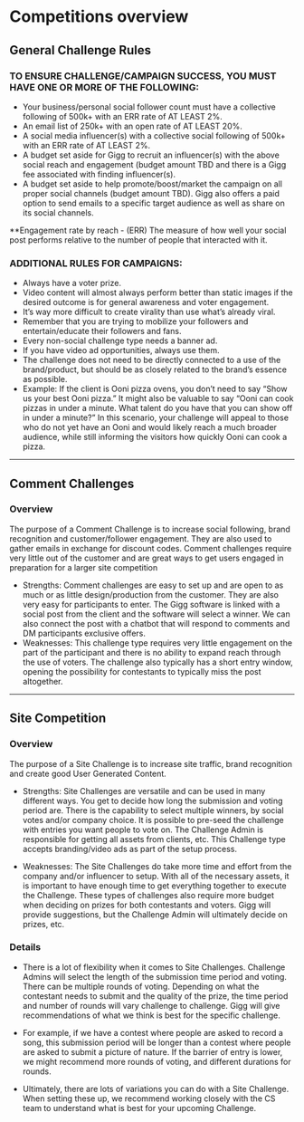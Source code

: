 # Competitions overview

## General Challenge Rules

### TO ENSURE CHALLENGE/CAMPAIGN SUCCESS, YOU MUST HAVE ONE OR MORE OF THE FOLLOWING:
- Your business/personal social follower count must have a collective following of 500k+ with an ERR rate of AT LEAST 2%.
- An email list of 250k+ with an open rate of AT LEAST 20%.
- A social media influencer(s) with a collective social following of 500k+ with an ERR rate of AT LEAST 2%.
- A budget set aside for Gigg to recruit an influencer(s) with the above social reach and engagement (budget amount TBD and there is a Gigg fee associated with finding influencer(s).
- A budget set aside to help promote/boost/market the campaign on all proper social channels (budget amount TBD). Gigg also offers a paid option to send emails to a specific target audience as well as share on its social channels.

**Engagement rate by reach - (ERR) The measure of how well your social post performs relative to the number of people that interacted with it.

### ADDITIONAL RULES FOR CAMPAIGNS:

- Always have a voter prize.
- Video content will almost always perform better than static images if the desired outcome is for general awareness and voter engagement.
- It’s way more difficult to create virality than use what’s already viral.
- Remember that you are trying to mobilize your followers and entertain/educate their followers and fans.
- Every non-social challenge type needs a banner ad.
- If you have video ad opportunities, always use them.
- The challenge does not need to be directly connected to a use of the brand/product, but should be as closely related to the brand’s essence as possible.
- Example: If the client is Ooni pizza ovens, you don’t need to say “Show us your best Ooni pizza.”  It might also be valuable to say “Ooni can cook pizzas in under a minute. What talent do you have that you can show off in under a minute?”  In this scenario, your challenge will appeal to those who do not yet have an Ooni and would likely reach a much broader audience, while still informing the visitors how quickly Ooni can cook a pizza.

---

## Comment Challenges

### Overview
The purpose of a Comment Challenge is to increase social following, brand recognition and customer/follower engagement. They are also used to gather emails in exchange for discount codes.  Comment challenges require very little out of the customer and are great ways to get users engaged in preparation for a larger site competition


- Strengths: Comment challenges are easy to set up and are open to as much or as little design/production from the customer. They are also very easy for participants to enter. The Gigg software is linked with a social post from the client and the software will select a winner. We can also connect the post with a chatbot that will respond to comments and DM participants exclusive offers. 
- Weaknesses: This challenge type requires very little engagement on the part of the participant and there is no ability to expand reach through the use of voters. The challenge also typically has a short entry window, opening the possibility for contestants to typically miss the post altogether. 

---

## Site Competition

### Overview
The purpose of a Site Challenge is to increase site traffic, brand recognition and create good User Generated Content. 

- Strengths: Site Challenges are versatile and can be used in many different ways. You get to decide how long the submission and voting period are. There is the capability to select multiple winners, by social votes and/or company choice. It is possible to pre-seed the challenge with entries you want people to vote on. The Challenge Admin is responsible for getting all assets from clients, etc. This Challenge type accepts branding/video ads as part of the setup process. 

- Weaknesses: The Site Challenges do take more time and effort from the company and/or influencer to setup. With all of the necessary assets, it is important to have enough time to get everything together to execute the Challenge. These types of challenges also require more budget when deciding on prizes for both contestants and voters. Gigg will provide suggestions, but the Challenge Admin will ultimately decide on prizes, etc. 


### Details
- There is a lot of flexibility when it comes to Site Challenges. Challenge Admins will select the length of the submission time period and voting. There can be multiple rounds of voting. Depending on what the contestant needs to submit and the quality of the prize, the time period and number of rounds will vary challenge to challenge. Gigg will give recommendations of what we think is best for the specific challenge. 

- For example, if we have a contest where people are asked to record a song, this submission period will be longer than a contest where people are asked to submit a picture of nature. If the barrier of entry is lower, we might recommend more rounds of voting, and different durations for rounds. 

- Ultimately, there are lots of variations you can do with a Site Challenge. When setting these up, we recommend working closely with the CS team to understand what is best for your upcoming Challenge.

